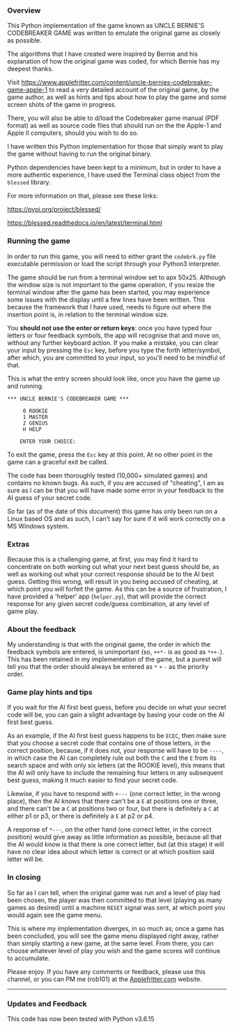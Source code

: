 ### Overview

This Python implementation of the game known as UNCLE BERNIE'S CODEBREAKER GAME was written to emulate the original game as closely as possible.

The algorithms that I have created were inspired by Bernie and his explanation of how the original game was coded, for which Bernie has my deepest thanks.

Visit https://www.applefritter.com/content/uncle-bernies-codebreaker-game-apple-1 to read a very detailed account of the original game, by the game author, as well as hints and tips about how to play the game and some screen shots of the game in progress. 

There, you will also be able to d/load the Codebreaker game manual (PDF format) as well as source code files that should run on the the Apple-1 and Apple II computers, should you wish to do so.

I have written this Python implementation for those that simply want to play the game without having to run the original binary. 

Python dependencies have been kept to a minimum, but in order to have a more authentic experience, I have used the Terminal class object from the `blessed` library.

For more information on that, please see these links:

https://pypi.org/project/blessed/

https://blessed.readthedocs.io/en/latest/terminal.html


### Running the game

In order to run this game, you will need to either grant the `codebrk.py` file executable permission or load the script through your Python3 interpreter.

The game should be run from a terminal window set to apx 50x25. Although the window size is not important to the game operation, if you resize the terminal window after the game has been started, you may experience some issues with the display until a few lines have been written. This because the framework that I have used, needs to figure out where the insertion point is, in relation to the terminal window size. 

You **should not use the enter or return keys**: once you have typed four letters or four feedback symbols, the app will recognise that and move on, without any further keyboard action. If you make a mistake, you can clear your input by pressing the `Esc` key, before you type the forth letter/symbol, after which, you are committed to your input, so you'll need to be mindful of that.

This is what the entry screen should look like, once you have the game up and running.

```
*** UNCLE BERNIE'S CODEBREAKER GAME ***

     0 ROOKIE
     1 MASTER
     2 GENIUS
     H HELP

    ENTER YOUR CHOICE: 
```

To exit the game, press the `Esc` key at this point. At no other point in the game can a graceful exit be called.

The code has been thoroughly tested (10,000+ simulated games) and contains no known bugs. As such, if you are accused of "cheating", I am as sure as I can be that you will have made some error in your feedback to the AI guess of your secret code.

So far (as of the date of this document) this game has only been run on a Linux based OS and as such, I can't say for sure if it will work correctly on a MS Windows system.


### Extras

Because this is a challenging game, at first, you may find it hard to concentrate on both working out what your next best guess should be, as well as working out what your correct response should be to the AI best guess. Getting this wrong, will result in you being accused of cheating, at which point you will forfeit the game. As this can be a source of frustration, I have provided a 'helper' app (`helper.py`), that will provide the correct response for any given secret code/guess combination, at any level of game play.


### About the feedback

My understanding is that with the original game, the order in which the feedback symbols are entered, is unimportant (so, `++*-` is as good as `*++-`). This has been retained in my implementation of the game, but a purest will tell you that the order should always be entered as `*` `+` `-` as the priority order. 


### Game play hints and tips

If you wait for the AI first best guess, before you decide on what your secret code will be, you can gain a slight advantage by basing your code on the AI first best guess.

As an example, if the AI first best guess happens to be `ECEC`, then make sure that you choose a secret code that contains one of those letters, in the correct position, because, if it does not, your response will have to be `----`, in which case the AI can completely rule out both the `C` and the `E` from its search space and with only six letters (at the ROOKIE level), this means that the AI will only have to include the remaining four letters in any subsequent best guess, making it much easier to find your secret code.

Likewise, if you have to respond with `+---` (one correct letter, in the wrong place), then the AI knows that there can't be a `E` at positions one or three, and there can't be a `C` at positions two or four, but there is definitely a `C` at either p1 or p3, or there is definitely a `E` at p2 or p4.

A response of `*---`, on the other hand (one correct letter, in the correct position) would give away as little information as possible, because all that the AI would know is that there is one correct letter, but (at this stage) it will have no clear idea about which letter is correct or at which position said letter will be.


### In closing

So far as I can tell, when the original game was run and a level of play had been chosen, the player was then committed to that level (playing as many games as desired) until a machine `RESET` signal was sent, at which point you would again see the game menu. 

This is where my implementation diverges, in so much as; once a game has been concluded, you will see the game menu displayed right away, rather than simply starting a new game, at the same level. From there, you can choose whatever level of play you wish and the game scores will continue to accumulate.

Please enjoy. If you have any comments or feedback, please use this channel, or you can PM me (rob101) at the [Applefritter.com](https://www.applefritter.com/) website.

---

### Updates and Feedback
This code has now been tested with Python v3.6.15
